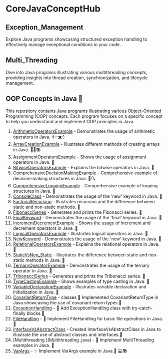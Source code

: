 # CoreJavaConceptHub



## Exception_Management

Explore Java programs showcasing structured exception handling to effectively manage exceptional conditions in your code.

## Multi_Threading

Dive into Java programs illustrating various multithreading concepts, providing insights into thread creation, synchronization, and lifecycle management.


## OOP Concepts in Java 🚀

This repository contains Java programs illustrating various Object-Oriented Programming (OOP) concepts. Each program focuses on a specific concept to help you understand and implement OOP principles in Java.


1. [ArithmeticOperatorsExample](ArithmeticOperatorsExample.java) - Demonstrates the usage of arithmetic operators in Java. ➕➖✖️➗
2. [ArrayCreationExample](ArrayCreationExample.java) - Illustrates different methods of creating arrays in Java. 🧑‍💻📚
3. [AssignmentOperatorsExample](AssignmentOperatorsExample.java) - Shows the usage of assignment operators in Java. 🎯
4. [BitwiseOperatorsExample](BitwiseOperatorsExample.java) - Explains the bitwise operators in Java. 🚀
5. [ComprehensiveDecisionMakingExample](ComprehensiveDecisionMakingExample.java) - Comprehensive example of decision-making structures in Java. 🤔🔍
6. [ComprehensiveLoopingExample](ComprehensiveLoopingExample.java) - Comprehensive example of looping structures in Java. 🔄
7. [ConsoleClass](ConsoleClass.java) - Demonstrates the usage of the 'new' keyword in Java. 🚀
8. [FactorialRecursion](FactorialRecursion.java) - Illustrates recursion and the difference between static and non-static methods. 🔄
9. [FibonacciSeries](FibonacciSeries.java) - Generates and prints the Fibonacci series. 🚀
10. [FinalKeyword](FinalKeyword.java) - Demonstrates the usage of the 'final' keyword in Java. 🚀
11. [IncrementDecrementExample](IncrementDecrementExample.java) - Shows the usage of increment and decrement operators in Java. 🔢
12. [LogicalOperatorsExample](LogicalOperatorsExample.java) - Illustrates logical operators in Java. 🚀
13. [NewKeyword](NewKeyword.java) - Demonstrates the usage of the 'new' keyword in Java. 🚀
14. [RelationalOperatorsExample](RelationalOperatorsExample.java) - Explains the relational operators in Java. 🚀
15. [StaticVsNon_Static](StaticVsNon_Static.java) - Illustrates the difference between static and non-static methods in Java. 🚀
16. [TernaryOperatorExample](TernaryOperatorExample.java) - Demonstrates the usage of the ternary operator in Java. 🚀
17. [TribonacciSeries](TribonacciSeries.java) - Generates and prints the Tribonacci series. 🚀
18. [TypeCastingExample](TypeCastingExample.java) - Shows examples of type casting in Java. 🚀
19. [VariableDeclarationExample](VariableDeclarationExample.java) - Illustrates variable declaration and initialization in Java. 🚀
20. [CovariantReturnType](CovariantReturnType.java) - classes 🐾 Implemented CovariantReturnType in Java showcasing the use of covariant return types.🚀
21. [ExceptionHandling](ExceptionHandling.java) - 🚨 Add ExceptionHandling class with try-catch-finally blocks.🚀
22. [FileHandling](FileHandling.java) - 📂 Implement FileHandling for basic file operations in Java.🚀
23. [InterfaceVsAbstractClass](InterfaceVsAbstractClass.java) - Created InterfaceVsAbstractClass in Java to illustrate the use of abstract classes and interfaces.🚀
24. [Multithreading ](Multithreading .java) - 
🚥 Implement MultiThreading examples in Java. 🚀
25. [VarArgs](VarArgs.java) - ✨ Implement VarArgs example in Java.🚀
💻📚
